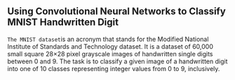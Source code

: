 ## Using Convolutional Neural Networks to Classify MNIST Handwritten Digit
`The MNIST dataset`is an acronym that stands for the Modified National Institute of Standards and Technology dataset. It is a dataset of 60,000 small square 28×28 pixel grayscale images of handwritten single digits between 0 and 9. The task is to classify a given image of a handwritten digit into one of 10 classes representing integer values from 0 to 9, inclusively.





